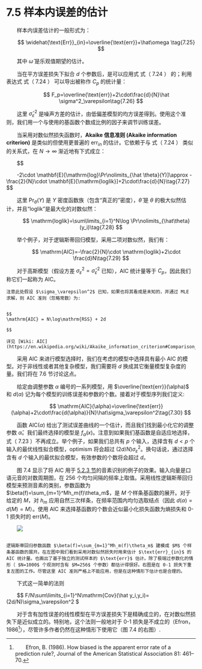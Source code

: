 # 7.5 样本内误差的估计
<style>p{text-indent:2em;2}</style>

样本内误差估计的一般形式为：


$$
\widehat{\text{Err}}_{in}=\overline{\text{err}}+\hat\omega \tag{7.25}
$$

其中 $\hat\omega$ 是乐观值期望的估计。

当在平方误差损失下拟合 $d$ 个参数后，是可以应用式 式（ 7.24 ） 的；利用表达式 式（ 7.24 ） 可以导出被称作 $C_p$ 的统计量：


$$
F_p=\overline{\text{err}}+2\cdot\frac{d}{N}\hat \sigma^2_\varepsilon\tag{7.26}
$$

这里 $\hat\sigma_\varepsilon^2$ 是噪声方差的估计，由低偏差模型的均方误差得到。使用这个准则，我们用一个与使用的基函数个数成比例的因子来调节训练误差。

当采用对数似然损失函数时，**Akaike 信息准则 (Akaike information criterion)** 是类似的但使用更普遍的 $\text{err}_{in}$ 的估计。它依赖于与 式（ 7.24 ） 类似的关系式，在 $N\rightarrow \infty$ 渐近地有下式成立：


$$

-2\cdot \mathbf{E}[\mathrm{log}\Pr\nolimits_{\hat \theta}(Y)]\approx -\frac{2}{N}\cdot \mathbf{E}[\mathrm{loglik}]+2\cdot\frac{d}{N}\tag{7.27}
$$

这里 $\Pr_{\theta}(Y)$ 是 $Y$ 密度函数族（包含“真正的”密度），$\hat\theta$ 是 $\theta$ 的极大似然估计，并且“loglik”是最大化的对数似然：


$$
\mathrm{loglik}=\sum\limits_{i=1}^N\log \Pr\nolimits_{\hat\theta}(y_i)\tag{7.28}
$$

举个例子，对于逻辑斯蒂回归模型，采用二项对数似然，我们有：


$$
\mathrm{AIC}=-\frac{2}{N}\cdot \mathrm{loglik}+2\cdot \frac{d}N\tag{7.29}
$$

对于高斯模型（假设方差 $\sigma_\varepsilon^2=\hat\sigma_\varepsilon^2$ 已知），AIC 统计量等于 $C_p$，因此我们称它们一起称为 AIC。

```{note}
注意此处假设 $\sigma_\varepsilon^2$ 已知，如果也将其看成是未知的，并通过 MLE 求解，则 AIC 准则（忽略常数）为:


$$
\mathrm{AIC} = N\log\mathrm{RSS} + 2d

$$

详见 [Wiki: AIC](https://en.wikipedia.org/wiki/Akaike_information_criterion#Comparison_with_least_squares)
```

采用 AIC 来进行模型选择时，我们在考虑的模型中选择具有最小 AIC 的模型。对于非线性或者其他复杂模型，我们需要将 $d$ 换成其它衡量模型复杂度的量。我们将在 7.6 节讨论这点。

给定由调整参数 $\alpha$ 编号的一系列模型，用 $\overline{\text{err}}(\alpha)$ 和 $d(\alpha)$ 记为每个模型的训练误差和参数的个数。接着对于模型序列我们定义:


$$
\mathrm{AIC}(\alpha)=\overline{\text{err}}(\alpha)+2\cdot\frac{d(\alpha)}{N}\hat\sigma_\varepsilon^2\tag{7.30}
$$

函数 $\mathrm{AIC}(\alpha)$ 给出了测试误差曲线的一个估计，而且我们找到最小化它的调整参数 $\hat \alpha$。我们最终选择的模型是 $f_{\hat\alpha}(x)$。注意到如果我们基函数是自适应地选择，式（ 7.23 ）不再成立。举个例子，如果我们总共有 $p$ 个输入，选择含有 $d < p$ 个输入的最优线性拟合模型，optimism 将会超过 $(2d/N)\sigma_\varepsilon^2$。换句话说，通过选择含有 $d$ 个输入的最优拟合模型，有效参数的个数将会超过 $d$。

图 7.4 显示了将 AIC 用于 [5.2.3 节](../05-Basis-Expansions-and-Regularization/5.2-Piecewise-Polynomials-and-Splines/index.html#_3)的音素识别的例子的效果。输入向量是口语元音的对数周期图，在 256 个均匀间隔的频率上取值。采用线性逻辑斯蒂回归模型来预测音素的类别，参数函数为 $\beta(f)=\sum_{m=1}^Mh_m(f)\theta_m$，是 $M$ 个样条基函数的展开。对于给定的 $M$，对 $h_m$ 应用自然三次样条，在频率范围内均匀选取结点（因此 $d(\alpha)=d(M)=M$）。使用 AIC 来选择基函数的个数会近似最小化损失函数为熵损失和 0-1 损失时的 $\text{err}(M)$。

![](../img/07/fig7.4.png)

```{admonition} 图 7.4. 对 5.2.3 节的音素识别的例子应用 AIC 来做模型选择。

逻辑斯蒂回归参数函数 $\beta(f)=\sum_{m=1}^Mh_m(f)\theta_m$ 建模成 $M$ 个样条基函数的展开。在左图中我们看到采用对数似然损失时用来估计 $\text{err}_{in}$ 的 AIC 统计量。也画出了基于独立的测试样本的 $\text{err}$ 估计。除了极端过参数化的情形（ $N=1000$ 个观测时含有 $M=256$ 个参数）都估计得很好。右图是在 0-1 损失下重复左图的工作。尽管这里 AIC 准则严格上不能应用，但是在这种情形下估计也是合理的。
```

下式这一简单的法则


$$
F/N\sum\limits_{i=1}^N\mathrm{Cov}(\hat y_i,y_i)=(2d/N)\sigma_\varepsilon^2
$

对于含有加性误差的线性模型在平方误差损失下是精确成立的，在对数似然损失下是近似成立的。特别地，这个法则一般地对于 0-1 损失是不成立的（Efron，1986[^1]），尽管许多作者仍然在这种情形下使用它（图 7.4 的右图）.


[^1]: Efron, B. (1986). How biased is the apparent error rate of a prediction rule?, Journal of the American Statistical Association 81: 461–70.